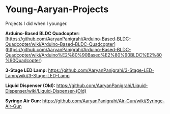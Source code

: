 # Young-Aaryan-Projects
Projects I did when I younger. 

**Arduino-Based BLDC Quadcopter:**
[https://github.com/AaryanPanigrahi/Arduino-Based-BLDC-Quadcopter/wiki/Arduino-Based-BLDC-Quadcopter] (https://github.com/AaryanPanigrahi/Arduino-Based-BLDC-Quadcopter/wiki/Arduino%E2%80%90Based%E2%80%90BLDC%E2%80%90Quadcopter)

**3-Stage LED Lamp:**
https://github.com/AaryanPanigrahi/3-Stage-LED-Lamp/wiki/3-Stage-LED-Lamp

**Liquid Dispenser (Old):**
https://github.com/AaryanPanigrahi/Liquid-Dispenser/wiki/Liquid-Dispenser-(Old)

**Syringe Air Gun:**
https://github.com/AaryanPanigrahi/Air-Gun/wiki/Syringe-Air-Gun
